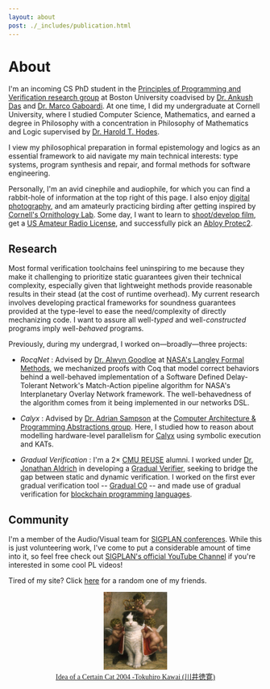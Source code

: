 ```yaml
---
layout: about
post: ./_includes/publication.html
---
```


# About
I'm an incoming CS PhD student in the [Principles of Programming and Verification research group](https://www.bu.edu/cs/research-groups/popv/) at Boston University coadvised by [Dr. Ankush Das](https://ankushdas.github.io) and [Dr. Marco Gaboardi](https://cs-people.bu.edu/gaboardi/). At one time, I did my undergraduate at Cornell University, where I studied Computer Science, Mathematics, and earned a degree in Philosophy with a concentration in Philosophy of Mathematics and Logic supervised by [Dr. Harold T. Hodes](https://philosophy.cornell.edu/harold-theodore-hodes).

I view my philosophical preparation in formal epistemology and logics as an essential framework to aid navigate my main technical interests: type systems, program synthesis and repair, and formal methods for software engineering.

Personally, I'm an avid cinephile and audiophile, for which you can find a rabbit-hole of information at the top right of this page. I also enjoy [digital photography](https://janpaul.pl/photography.html), and am amateurly practicing birding after getting inspired by [Cornell's Ornithology Lab](https://www.birds.cornell.edu/home/). Some day, I want to learn to [shoot/develop film](https://qph.cf2.quoracdn.net/main-qimg-3c723b666a25d581b7c3ab149655626e), get a [US Amateur Radio License](http://www.arrl.org/what-is-ham-radio), and successfully pick an [Abloy Protec2](https://www.locksmithledger.com/locks/article/12438396/abloy-protec2-the-ultimate-locking-solution).

## Research

Most formal verification toolchains feel uninspiring to me because they make it challenging to prioritize static guarantees given their technical complexity, especially given that lightweight methods provide reasonable results in their stead (at the cost of runtime overhead). My current research involves developing practical frameworks for soundness guarantees provided at the type-level to ease the need/complexity of directly mechanizing code. I want to assure all well-*typed* and well-*constructed* programs imply well-*behaved* programs.

Previously, during my undergrad, I worked on—broadly—three projects:

- *RocqNet* : Advised by [Dr. Alwyn Goodloe](https://shemesh.larc.nasa.gov/people/aeg/) at [NASA's Langley Formal Methods](https://shemesh.larc.nasa.gov/fm/index.html), we mechanized proofs with Coq that model correct behaviors behind a well-behaved implementation of a Software Defined Delay-Tolerant Network's Match-Action pipeline algorithm for NASA's Interplanetary Overlay Network framework. The well-behavedness of the algorithm comes from it being implemented in our networks DSL.

- *Calyx* : Advised by [Dr. Adrian Sampson](https://www.cs.cornell.edu/~asampson/) at the [Computer Architecture & Programming Abstractions group](https://capra.cs.cornell.edu/). Here, I studied how to reason about modelling hardware-level parallelism for [Calyx](https://calyxir.org/) using symbolic execution and KATs.

- *Gradual Verification* : I'm a 2× [CMU REUSE](https://www.cmu.edu/scs/s3d/reuse/Research/index.html) alumni. I worked under [Dr. Jonathan Aldrich](https://www.cs.cmu.edu/~aldrich/) in developing a [Gradual Verifier](http://www.cs.cmu.edu/~aldrich/papers/vmcai2018-gradual-verification.pdf), seeking to bridge the gap between static and dynamic verification. I worked on the first ever gradual verification tool -- [Gradual C0](https://arxiv.org/abs/2210.02428) -- and made use of gradual verification for [blockchain programming languages](https://popl24.sigplan.org/details/prisc-2024-papers/2/Gradual-Verification-for-Smart-Contracts).

## Community

I'm a member of the Audio/Visual team for [SIGPLAN conferences](https://www.sigplan.org/AV). While this is just volunteering work, I've come to put a considerable amount of time into it, so feel free check out [SIGPLAN's official YouTube Channel](https://www.youtube.com/@acmsigplan) if you're interested in some cool PL videos!

<script>
  // Define an array of friends' links and their names
  const friends = [
    { name: 'Song', url: 'https://s-ye.github.io/me/' },
    { name: 'Inle', url: 'https://imbush.github.io/' },
    { name: 'Sid', url: 'https://sholalkere.github.io/' },
    { name: 'Ben', url: 'https://camto.github.io/' },
    { name: 'Sina', url: 'https://sinearc.github.io/' },
    { name: 'Elaine', url: 'https://samoyed.blog/' },
    { name: 'Alex', url: 'https://www.eecs.tufts.edu/~abai02/'},
    { name: 'John', url: 'https://j-hui.com/'},
    { name: 'Chris', url: 'https://flyingrocksquirrel.github.io/'},
    { name: 'Max', url: 'https://conf.researchr.org/profile/conf/maxsun'},
    { name: 'Espada', url: 'https://mastodon.social/@GUIpsp@types.pl'}
  ];

  // Function to choose a random friend and return the URL
  function getRandomFriendURL() {
    const randomIndex = Math.floor(Math.random() * friends.length);
    return friends[randomIndex].url;
  }

  // Function to handle the link click (normal and middle-click)
  function handleLinkClick(event) {
    const randomFriendURL = getRandomFriendURL();

    // If middle mouse button is clicked or Ctrl/Command key is pressed, open in a new tab
    if (event.button === 1 || event.ctrlKey || event.metaKey) {
      window.open(randomFriendURL, '_blank'); // Open in a new tab
    } else {
      // For normal clicks, redirect in the same tab
      window.location.href = randomFriendURL;
    }

    event.preventDefault(); // Prevent default behavior of link
  }
</script>

<!-- Add the button or clickable link somewhere in your HTML -->
<p>Tired of my site? Click <a href="#" onmousedown="handleLinkClick(event);">here</a> for a random one of my friends.</p>

<center>
<img width="25%" src="assets/img/Tokuhiro_Kawai.jpg">
</center>

<center>
<a href="https://www.thegreatcat.org/the-cat-in-art-and-photos-2/cats-asian-art/tokuhiro-kawai-1971-present-japanese" style="font-size: 14px; font-family: 'Lora'">Idea of a Certain Cat 2004 -Tokuhiro Kawai (川井徳寛)</a>
</center>
